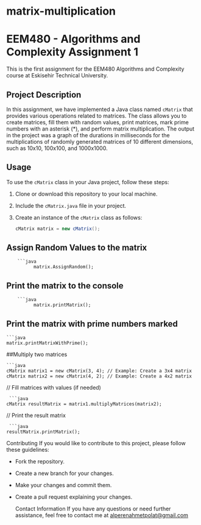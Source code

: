 # matrix-multiplication

# EEM480 - Algorithms and Complexity Assignment 1

This is the first assignment for the EEM480 Algorithms and Complexity course at Eskisehir Technical University.

## Project Description

In this assignment, we have implemented a Java class named `cMatrix` that provides various operations related to matrices. The class allows you to create matrices, fill them with random values, print matrices, mark prime numbers with an asterisk (*), and perform matrix multiplication.
The output in the project was a graph of the durations in milliseconds for the multiplications of randomly generated matrices of 10 different dimensions, such as 10x10, 100x100, and 1000x1000.

## Usage

To use the `cMatrix` class in your Java project, follow these steps:

  1. Clone or download this repository to your local machine.

  2. Include the `cMatrix.java` file in your project.

  3. Create an instance of the `cMatrix` class as follows:

     ```java
     cMatrix matrix = new cMatrix();


## Assign Random Values to the matrix

        ```java
              matrix.AssignRandom();

## Print the matrix to the console
        ```java
              matrix.printMatrix();

## Print the matrix with prime numbers marked
    ```java
    matrix.printMatrixWithPrime();

##Multiply two matrices
    
    ```java
    cMatrix matrix1 = new cMatrix(3, 4); // Example: Create a 3x4 matrix
    cMatrix matrix2 = new cMatrix(4, 2); // Example: Create a 4x2 matrix

  // Fill matrices with values (if needed)
  
     ```java
    cMatrix resultMatrix = matrix1.multiplyMatrices(matrix2);

  // Print the result matrix
    
     ```java
    resultMatrix.printMatrix();



Contributing
If you would like to contribute to this project, please follow these guidelines:

- Fork the repository.
- Create a new branch for your changes.
- Make your changes and commit them.
- Create a pull request explaining your changes.

  Contact Information
If you have any questions or need further assistance, feel free to contact me at alperenahmetpolat@gmail.com
